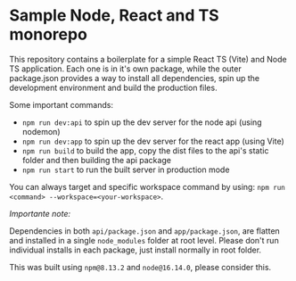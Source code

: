 # Sample Node, React and TS monorepo

This repository contains a boilerplate for a simple React TS (Vite) and Node TS application. Each one is in it's own package, while the outer package.json provides a way to install all dependencies, spin up the development environment and build the production files.

Some important commands:
- `npm run dev:api` to spin up the dev server for the node api (using nodemon)
- `npm run dev:app` to spin up the dev server for the react app (using Vite)
- `npm run build` to build the app, copy the dist files to the api's static folder and then building the api package
- `npm run start` to run the built server in production mode

You can always target and specific workspace command by using: `npm run <command> --workspace=<your-workspace>`.

*Importante note:*

Dependencies in both `api/package.json` and `app/package.json`, are flatten and installed in a single `node_modules` folder at root level. Please don't run individual installs in each package, just install normally in root folder.

This was built using `npm@8.13.2` and `node@16.14.0`, please consider this.